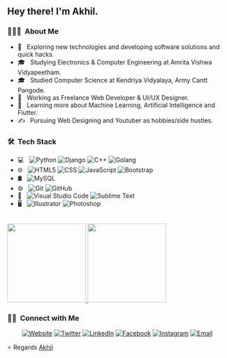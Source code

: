 <h2> Hey there! I'm Akhil.</h2>

<h3> 👨🏻‍💻 &nbsp;About Me </h3>

- 🤔 &nbsp; Exploring new technologies and developing software solutions and quick hacks.
- 🎓 &nbsp; Studying Electronics & Computer Engineering at Amrita Vishwa Vidyapeetham.
- 🎓 &nbsp; Studied Computer Science at Kendriya Vidyalaya, Army Cantt Pangode.
- 💼 &nbsp; Working as Freelance Web Developer & UI/UX Designer.
- 🌱 &nbsp; Learning more about Machine Learning, Artificial Intelligence and Flutter.
- ✍️ &nbsp; Pursuing Web Designing and Youtuber as hobbies/side hustles.

<h3> 🛠 &nbsp;Tech Stack</h3>

- 💻 &nbsp;
  ![Python](https://img.shields.io/badge/-Python-333333?style=flat&logo=python)
  ![Django](https://img.shields.io/badge/-Django-333333?style=flat&logo=django)
  ![C++](https://img.shields.io/badge/-C++-333333?style=flat&logo=C%2B%2B&logoColor=00599C)
  ![Golang](https://img.shields.io/badge/-Golang-333333?style=flat&logo=go)
- 🌐 &nbsp;
  ![HTML5](https://img.shields.io/badge/-HTML5-333333?style=flat&logo=HTML5)
  ![CSS](https://img.shields.io/badge/-CSS-333333?style=flat&logo=CSS3&logoColor=1572B6)
  ![JavaScript](https://img.shields.io/badge/-JavaScript-333333?style=flat&logo=javascript)
  ![Bootstrap](https://img.shields.io/badge/-Bootstrap-333333?style=flat&logo=bootstrap&logoColor=563D7C)
- 🛢 &nbsp;
  ![MySQL](https://img.shields.io/badge/-MySQL-333333?style=flat&logo=mysql)
- ⚙️ &nbsp;
  ![Git](https://img.shields.io/badge/-Git-333333?style=flat&logo=git)
  ![GitHub](https://img.shields.io/badge/-GitHub-333333?style=flat&logo=github)
- 🔧 &nbsp;
  ![Visual Studio Code](https://img.shields.io/badge/-Visual%20Studio%20Code-333333?style=flat&logo=visual-studio-code&logoColor=007ACC)
  ![Sublime Text](https://img.shields.io/badge/-Sublime%20Text-333333?style=flat&logo=sublime-text)
- 🖥 &nbsp;
  ![Illustrator](https://img.shields.io/badge/-Illustrator-333333?style=flat&logo=adobe-illustrator)
  ![Photoshop](https://img.shields.io/badge/-Photoshop-333333?style=flat&logo=adobe-photoshop)

<br/>

<a href="https://github.com/akhil-s-kumar">
  <img height="180em" src="https://github-readme-stats.vercel.app/api?username=akhil-s-kumar&theme=buefy&show_icons=true" />
  <img height="180em" src="https://github-readme-stats.vercel.app/api/top-langs/?username=akhil-s-kumar&theme=buefy&layout=compact" />
</a>

<br/>

<h3> 🤝🏻 &nbsp;Connect with Me </h3>

<p align="center">
<a href="https://akhil-s-kumar.github.io/"><img alt="Website" src="https://img.shields.io/badge/Website-www.akhil-s-kumar.github.io-blue?style=flat-square&logo=google-chrome"></a>
<a href="https://www.twitter.com/IamAKhilSKumar/"><img alt="Twitter" src="https://img.shields.io/badge/Twitter-IamAkhilSKumar-blue?style=flat-square&logo=twitter"></a>
<a href="https://www.linkedin.com/in/ImAkhilSKumar/"><img alt="LinkedIn" src="https://img.shields.io/badge/LinkedIn-ImAkhilSKumar-blue?style=flat-square&logo=linkedin"></a>
<a href="https://www.facebook.com/ImAKhilSKumar/"><img alt="Facebook" src="https://img.shields.io/badge/Facebook-ImAkhilSKumar-blue?style=flat-square&logo=facebook"></a>
<a href="https://www.instagram.com/_.akhil.sk._/"><img alt="Instagram" src="https://img.shields.io/badge/Instagram-Akhil%20S%20kumar-blue?style=flat-square&logo=instagram"></a>
<a href="mailto:akhilskumar120@gmail.com"><img alt="Email" src="https://img.shields.io/badge/Email-akhilskumar120@gmail.com-blue?style=flat-square&logo=gmail"></a>
</p>

⭐️ Regards [Akhil](https://github.com/Akhil-S-Kumar)

